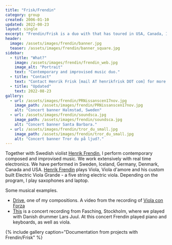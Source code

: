 ```yaml
---
title: "Frisk/Frendin"
category: group
created: 2006-01-10 
updated: 2022-08-23
layout: single
excerpt: "Frendin/Frisk is a duo with that has toured in USA, Canada, Iceland, Germany and Scandinavia. We play a mix of improvised and contemporary music with a sense of humor in performance."
header:
  image: /assets/images/frendin/banner.jpg
  teaser: /assets/images/frendin/banner_square.jpg
sidebar:
  - title: "What?"
    image: /assets/images/frendin/frendin_web.jpg
    image_alt: "Portrait"
    text: "Contemporary and improvised music duo."
  - title: "Contact"
    text: "Contact Henrik Frisk [mail AT henrikfrisk DOT com] for more information"
  - title: "Updated"
    text: 2022-08-23
gallery:
  - url: /assets/images/frendin/PRNissanscen17nov.jpg
    image_path: /assets/images/frendin/PRNissanscen17nov.jpg
    alt: "Concert banner Halmstad, Sweden"
  - url: /assets/images/frendin/soundsca.jpg
    image_path: /assets/images/frendin/soundsca.jpg
    alt: "Concert banner Santa Barbara."
  - url: /assets/images/frendin/tror_du_small.jpg
    image_path: /assets/images/frendin/tror_du_small.jpg
    alt: "Concert banner Tror du på ljud?."
---
```

Together with Swedish violist <a href="http://www.frendin.com/">Henrik Frendin</a>, I perform contemporary composed and improvised music. We work extensively with real time electronics. We have performed in Sweden, Iceland, Germany, Denmark, Canada and USA. <a href="http://www.frendin.com/">Henrik Frendin</a> plays Viola, Viola d'amore and his custom built Electric Viola Grande - a five string electric viola.  Depending on the program, I play saxophones and laptop.

Some musical examples.
<ul>
<li><a href="http://www.henrikfrisk.com/index.jsp?metaId=music&amp;id=music&amp;about=1&amp;field=name&amp;query=Drive">Drive</a>, one of my compositions. A video from the recording of <a href="http://www.henrikfrisk.com/index.jsp?metaId=music&amp;id=disc&amp;about=1&amp;field=id&amp;query=7">Viola con Forza</a></li>
<li><a href="http://www.henrikfrisk.com/index.jsp?metaId=music&amp;id=music&amp;about=1&amp;field=name&amp;query=Fasching2002">This</a> is a concert recording from Fasching, Stockholm, where we played with Danish drummer Lars Juul. At this concert Frendin played piano and keyboards, as well as viola.</li>
</ul>

{% include gallery caption="Documentation from projects with Frendin/Frisk" %}
